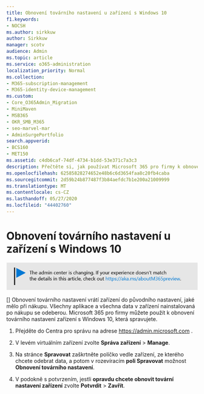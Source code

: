 ```yaml
---
title: Obnovení továrního nastavení u zařízení s Windows 10
f1.keywords:
- NOCSH
ms.author: sirkkuw
author: Sirkkuw
manager: scotv
audience: Admin
ms.topic: article
ms.service: o365-administration
localization_priority: Normal
ms.collection:
- M365-subscription-management
- M365-identity-device-management
ms.custom:
- Core_O365Admin_Migration
- MiniMaven
- MSB365
- OKR_SMB_M365
- seo-marvel-mar
- AdminSurgePortfolio
search.appverid:
- BCS160
- MET150
ms.assetid: c4db6caf-74df-4734-b1dd-53e371c7a3c3
description: Přečtěte si, jak používat Microsoft 365 pro firmy k obnovení továrního nastavení zařízení s Windows 10, která spravujete, a vrátit je k původnímu nastavení při nákupu.
ms.openlocfilehash: 62585828274652e48b6c6d3654faa8c20fb4caba
ms.sourcegitcommit: 2d59b24b877487f3b84aefdc7b1e200a21009999
ms.translationtype: MT
ms.contentlocale: cs-CZ
ms.lasthandoff: 05/27/2020
ms.locfileid: "44402760"
---
```

# <a name="reset-windows-10-devices-to-their-factory-settings"></a>Obnovení továrního nastavení u zařízení s Windows 10

[![Popis s informacemi o tom, jak se mění centrum pro správu. Další podrobnosti najdete na aka.ms/aboutM365preview.](../media/m365admincenterchanging.png)](https://docs.microsoft.com/office365/admin/microsoft-365-admin-center-preview)

[] Obnovení továrního nastavení vrátí zařízení do původního nastavení, jaké mělo při nákupu. Všechny aplikace a všechna data v zařízení nainstalovaná po nákupu se odeberou. Microsoft 365 pro firmy můžete použít k obnovení továrního nastavení zařízení s Windows 10, která spravujete.
  
1. Přejděte do Centra pro správu na adrese <a href="https://go.microsoft.com/fwlink/p/?linkid=837890" target="_blank">https://admin.microsoft.com</a> .
    
2. V levém virtuálním zařízení zvolte **Správa zařízení** \> **Manage**.

3. Na stránce **Spravovat** zaškrtněte políčko vedle zařízení, ze kterého chcete odebrat data, a potom v rozevíracím **poli Spravovat** možnost **Obnovení továrního nastavení**.
    
4. V podokně s potvrzením, jestli **opravdu chcete obnovit tovární nastavení zařízení** zvolte **Potvrdit** \> **Zavřít**.
    
  

